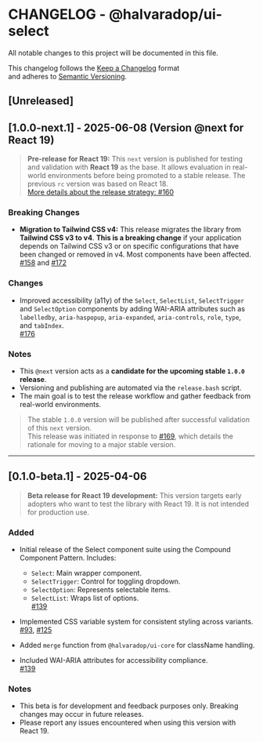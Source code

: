 # CHANGELOG - @halvaradop/ui-select

All notable changes to this project will be documented in this file.

This changelog follows the [Keep a Changelog](https://keepachangelog.com/en/1.1.0/) format  
and adheres to [Semantic Versioning](https://semver.org/spec/v2.0.0.html).

## [Unreleased]

## [1.0.0-next.1] - 2025-06-08 (Version @next for React 19)

> **Pre-release for React 19:** This `next` version is published for testing and validation with **React 19** as the base. It allows evaluation in real-world environments before being promoted to a stable release. The previous `rc` version was based on React 18.  
> [More details about the release strategy: #160](https://github.com/halvaradop/ui/pull/160)

### Breaking Changes

- **Migration to Tailwind CSS v4:** This release migrates the library from **Tailwind CSS v3 to v4**. **This is a breaking change** if your application depends on Tailwind CSS v3 or on specific configurations that have been changed or removed in v4. Most components have been affected. [#158](https://github.com/halvaradop/ui/pull/158) and [#172](https://github.com/halvaradop/ui/pull/172)

### Changes

- Improved accessibility (a11y) of the `Select`, `SelectList`, `SelectTrigger` and `SelectOption` components by adding WAI-ARIA attributes such as `labelledby`, `aria-haspopup`, `aria-expanded`, `aria-controls`, `role`, `type`, and `tabIndex`.  
  [#176](https://github.com/halvaradop/ui/pull/176)

### Notes

- This `@next` version acts as a **candidate for the upcoming stable `1.0.0` release**.
- Versioning and publishing are automated via the `release.bash` script.
- The main goal is to test the release workflow and gather feedback from real-world environments.

> The stable `1.0.0` version will be published after successful validation of this `next` version.  
> This release was initiated in response to [#169](https://github.com/halvaradop/ui/issues/169), which details the rationale for moving to a major stable version.

---

## [0.1.0-beta.1] - 2025-04-06

> **Beta release for React 19 development:** This version targets early adopters who want to test the library with React 19. It is not intended for production use.

### Added

- Initial release of the Select component suite using the Compound Component Pattern. Includes:

  - `Select`: Main wrapper component.
  - `SelectTrigger`: Control for toggling dropdown.
  - `SelectOption`: Represents selectable items.
  - `SelectList`: Wraps list of options.  
    [#139](https://github.com/halvaradop/ui/pull/139)

- Implemented CSS variable system for consistent styling across variants.  
  [#93](https://github.com/halvaradop/ui/pull/93), [#125](https://github.com/halvaradop/ui/pull/125)

- Added `merge` function from `@halvaradop/ui-core` for className handling.

- Included WAI-ARIA attributes for accessibility compliance.  
  [#139](https://github.com/halvaradop/ui/pull/139)

### Notes

- This beta is for development and feedback purposes only. Breaking changes may occur in future releases.
- Please report any issues encountered when using this version with React 19.
